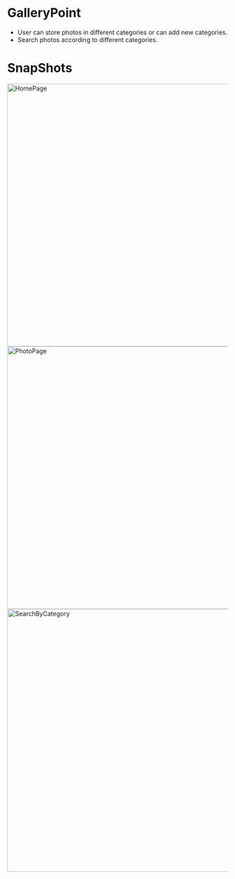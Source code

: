 # GalleryPoint
- User can store photos in different categories or can add new categories.
- Search photos according to different categories.

# SnapShots
<p>
<img src="https://user-images.githubusercontent.com/74519836/133780769-618e4cf1-ed5c-40d6-b63f-24256b9b1ce9.png" alt="HomePage" width="600">
<img src="https://user-images.githubusercontent.com/74519836/133780816-e1fb811a-344b-4815-80d8-e1c873dc513f.png" alt="PhotoPage" width="600">
<img src="https://user-images.githubusercontent.com/74519836/133780853-85fc2c57-b673-4d7c-8cd4-a9424d2ae388.png" alt="SearchByCategory" width="600">
</p>  
